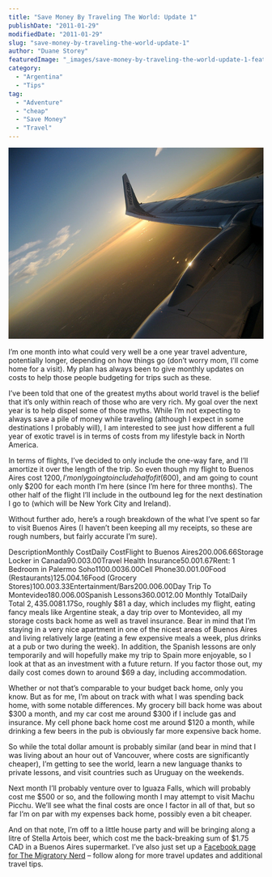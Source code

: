 ```yaml
---
title: "Save Money By Traveling The World: Update 1"
publishDate: "2011-01-29"
modifiedDate: "2011-01-29"
slug: "save-money-by-traveling-the-world-update-1"
author: "Duane Storey"
featuredImage: "_images/save-money-by-traveling-the-world-update-1-featured.jpg"
category:
  - "Argentina"
  - "Tips"
tag:
  - "Adventure"
  - "cheap"
  - "Save Money"
  - "Travel"
---
```


[![](_images/save-money-by-traveling-the-world-update-1-1.jpg "1680538222_b0ba232614_z-1")](http://www.migratorynerd.com/wordpress/wp-content/uploads/2011/01/1680538222_b0ba232614_z-1.jpg)

I’m one month into what could very well be a one year travel adventure, potentially longer, depending on how things go (don’t worry mom, I’ll come home for a visit). My plan has always been to give monthly updates on costs to help those people budgeting for trips such as these.

I’ve been told that one of the greatest myths about world travel is the belief that it’s only within reach of those who are very rich. My goal over the next year is to help dispel some of those myths. While I’m not expecting to always save a pile of money while traveling (although I expect in some destinations I probably will), I am interested to see just how different a full year of exotic travel is in terms of costs from my lifestyle back in North America.

In terms of flights, I’ve decided to only include the one-way fare, and I’ll amortize it over the length of the trip. So even though my flight to Buenos Aires cost $1200, I’m only going to include half of it ($600), and am going to count only $200 for each month I’m here (since I’m here for three months). The other half of the flight I’ll include in the outbound leg for the next destination I go to (which will be New York City and Ireland).

Without further ado, here’s a rough breakdown of the what I’ve spent so far to visit Buenos Aires (I haven’t been keeping all my receipts, so these are rough numbers, but fairly accurate I’m sure).

DescriptionMonthly CostDaily CostFlight to Buenos Aires$200.00$6.66Storage Locker in Canada$90.00$3.00Travel Health Insurance$50.00$1.67Rent: 1 Bedroom in Palermo Soho$1100.00$36.00Cell Phone$30.00$1.00Food (Restaurants)$125.00$4.16Food (Grocery Stores)$100.00$3.33Entertainment/Bars$200.00$6.00Day Trip To Montevideo$180.00$6.00Spanish Lessons$360.00$12.00 Monthly TotalDaily Total $2,435.00$81.17So, roughly $81 a day, which includes my flight, eating fancy meals like Argentine steak, a day trip over to Montevideo, all my storage costs back home as well as travel insurance. Bear in mind that I’m staying in a very nice apartment in one of the nicest areas of Buenos Aires and living relatively large (eating a few expensive meals a week, plus drinks at a pub or two during the week). In addition, the Spanish lessons are only temporarily and will hopefully make my trip to Spain more enjoyable, so I look at that as an investment with a future return. If you factor those out, my daily cost comes down to around $69 a day, including accommodation.

Whether or not that’s comparable to your budget back home, only you know. But as for me, I’m about on track with what I was spending back home, with some notable differences. My grocery bill back home was about $300 a month, and my car cost me around $300 if I include gas and insurance. My cell phone back home cost me around $120 a month, while drinking a few beers in the pub is obviously far more expensive back home.

So while the total dollar amount is probably similar (and bear in mind that I was living about an hour out of Vancouver, where costs are significantly cheaper), I’m getting to see the world, learn a new language thanks to private lessons, and visit countries such as Uruguay on the weekends.

Next month I’ll probably venture over to Iguaza Falls, which will probably cost me $500 or so, and the following month I may attempt to visit Machu Picchu. We’ll see what the final costs are once I factor in all of that, but so far I’m on par with my expenses back home, possibly even a bit cheaper.

And on that note, I’m off to a little house party and will be bringing along a litre of Stella Artois beer, which cost me the back-breaking sum of $1.75 CAD in a Buenos Aires supermarket. I’ve also just set up a [Facebook page for The Migratory Nerd](http://www.facebook.com/pages/The-Migratory-Nerd/183851948305060) – follow along for more travel updates and additional travel tips.